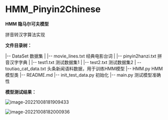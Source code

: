 # HMM_Pinyin2Chinese

**HMM 隐马尔可夫模型**

拼音转汉字算法实现

**文件目录树：**

|-- DataSet 数据集
|   |-- movie_lines.txt 经典电影台词
|   |-- pinyin2hanzi.txt 拼音汉字字典
|   |-- test1.txt 测试数据集1
|   |-- test2.txt 测试数据集2
|   -- toutiao_cat_data.txt 头条新闻语料数据，用于训练HMM模型
|-- HMM.py HMM模型类
|-- README.md 
|-- init_test_data.py 初始化
|-- main.py 测试模型准确性

**模型测试结果：**

![image-20221008181909433](https://xc-figure.oss-cn-hangzhou.aliyuncs.com/img/202210081819553.png)

![image-20221008182000936](https://xc-figure.oss-cn-hangzhou.aliyuncs.com/img/202210081820003.png)